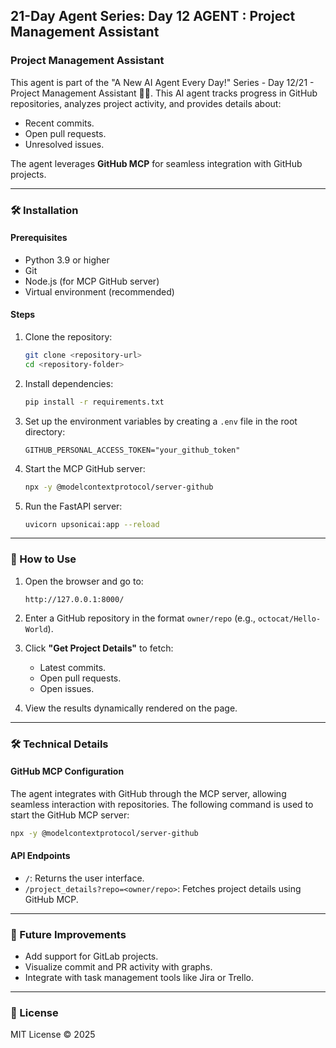 ## 21-Day Agent Series: Day 12 AGENT : Project Management Assistant

### Project Management Assistant

This agent is part of the "A New AI Agent Every Day!" Series - Day 12/21 - Project Management Assistant 🚀🎯. This AI agent tracks progress in GitHub repositories, analyzes project activity, and provides details about:

- Recent commits.
- Open pull requests.
- Unresolved issues.

The agent leverages **GitHub MCP** for seamless integration with GitHub projects.

---

### 🛠 Installation

#### Prerequisites

- Python 3.9 or higher
- Git
- Node.js (for MCP GitHub server)
- Virtual environment (recommended)

#### Steps

1. Clone the repository:

   ```bash
   git clone <repository-url>
   cd <repository-folder>
   ```

2. Install dependencies:

   ```bash
   pip install -r requirements.txt
   ```

3. Set up the environment variables by creating a `.env` file in the root directory:

   ```env
   GITHUB_PERSONAL_ACCESS_TOKEN="your_github_token"
   ```

4. Start the MCP GitHub server:

   ```bash
   npx -y @modelcontextprotocol/server-github
   ```

5. Run the FastAPI server:

   ```bash
   uvicorn upsonicai:app --reload
   ```

---

### 🚀 How to Use

1. Open the browser and go to:

   ```
   http://127.0.0.1:8000/
   ```

2. Enter a GitHub repository in the format `owner/repo` (e.g., `octocat/Hello-World`).

3. Click **"Get Project Details"** to fetch:

   - Latest commits.
   - Open pull requests.
   - Open issues.

4. View the results dynamically rendered on the page.

---

### 🛠 Technical Details

#### GitHub MCP Configuration

The agent integrates with GitHub through the MCP server, allowing seamless interaction with repositories. The following command is used to start the GitHub MCP server:

```bash
npx -y @modelcontextprotocol/server-github
```

#### API Endpoints

- `/`: Returns the user interface.
- `/project_details?repo=<owner/repo>`: Fetches project details using GitHub MCP.

---

### 🔮 Future Improvements

- Add support for GitLab projects.
- Visualize commit and PR activity with graphs.
- Integrate with task management tools like Jira or Trello.

---

### 📜 License

MIT License © 2025

